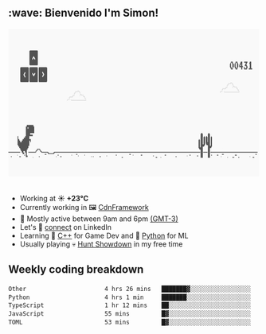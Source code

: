 <h2>:wave: <b>Bienvenido I'm Simon!&nbsp;</b></h2>

<section>
  <img src="./static/banner.gif" height=300 width=1000>
</section>

<br>

<ul>
  <li>
		<!--START_SECTION:weather-->
		Working at <b>☀️   +23°C</b>
		<!--END_SECTION:weather-->
  </li>
  <li>
    Currently working in 🖼️&nbsp;<a href=https://github.com/snapverse/cdn-framework target=_blank>CdnFramework</a>
  </li>
  <li>
    🚩 Mostly active between 9am and 6pm <a href=https://onlinealarmkur.com/world/es target=_blank>(GMT-3)</a>
  </li>
  <li>
    Let's 🔗&nbsp;<a href=https://www.linkedin.com/in/itssimmons target=_blank>connect</a> on LinkedIn
  </li>
  <li>
    Learning 👴&nbsp;<a href=https://images3.memedroid.com/images/UPLOADED755/65f2bce6734f6.webp target=_blank>C++</a> for Game Dev and 🐍&nbsp;<a href=https://qph.cf2.quoracdn.net/main-qimg-4472b6229cb75bf66ab531f3ebd4f975-lq target=_blank>Python</a> for ML
  </li>
  <li>
    Usually playing 💀&nbsp;<a href=https://www.huntshowdown.com target=_blank>Hunt Showdown</a> in my free time
  </li>
</ul>

<h2><b>Weekly coding breakdown </b></h2>

<!--START_SECTION:waka-->

```txt
Other                      4 hrs 26 mins   ███████▓░░░░░░░░░░░░░░░░░   30.40 %
Python                     4 hrs 1 min     ███████░░░░░░░░░░░░░░░░░░   27.57 %
TypeScript                 1 hr 12 mins    ██░░░░░░░░░░░░░░░░░░░░░░░   08.28 %
JavaScript                 55 mins         █▓░░░░░░░░░░░░░░░░░░░░░░░   06.39 %
TOML                       53 mins         █▓░░░░░░░░░░░░░░░░░░░░░░░   06.17 %
```

<!--END_SECTION:waka-->
